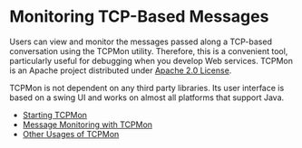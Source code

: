 # Monitoring TCP-Based Messages

Users can view and monitor the messages passed along a TCP-based
conversation using the TCPMon utility. Therefore, this is a convenient
tool, particularly useful for debugging when you develop Web
services. TCPMon is an Apache project distributed under [Apache 2.0
License](http://www.apache.org/licenses/LICENSE-2.0.html).

TCPMon is not dependent on any third party libraries. Its user interface
is based on a swing UI and works on almost all platforms that support
Java.

-   [Starting TCPMon](../../administer/starting-tcpmon)
-   [Message Monitoring with TCPMon](../../administer/message-monitoring-with-tcpmon)
-   [Other Usages of TCPMon](../../administer/other-usages-of-tcpmon)
